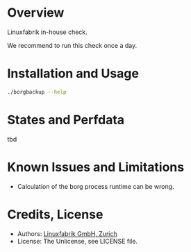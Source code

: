 # Overview

Linuxfabrik in-house check.

We recommend to run this check once a day.


# Installation and Usage

```bash
./borgbackup --help
```


# States and Perfdata

tbd


# Known Issues and Limitations

* Calculation of the borg process runtime can be wrong.


# Credits, License

* Authors: [Linuxfabrik GmbH, Zurich](https://www.linuxfabrik.ch)
* License: The Unlicense, see LICENSE file.